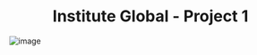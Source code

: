 **<h1 align='center'>Institute Global - Project 1</h1>**
![image](https://github.com/hiofadlikaakbar/institute-global-landing-page/assets/89866871/913deaba-9821-486d-91e4-a2fcb5bd20d3)
